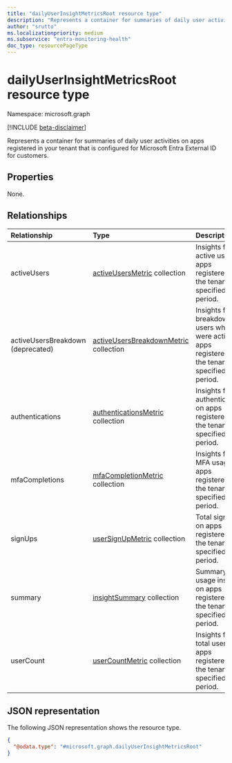 ```yaml
---
title: "dailyUserInsightMetricsRoot resource type"
description: "Represents a container for summaries of daily user activities on apps registered in your tenant that is configured for Microsoft Entra External ID for customers."
author: "srutto"
ms.localizationpriority: medium
ms.subservice: "entra-monitoring-health"
doc_type: resourcePageType
---
```


# dailyUserInsightMetricsRoot resource type

Namespace: microsoft.graph

[!INCLUDE [beta-disclaimer](../../includes/beta-disclaimer.md)]

Represents a container for summaries of daily user activities on apps registered in your tenant that is configured for Microsoft Entra External ID for customers.

## Properties
None.

## Relationships
|Relationship|Type|Description|
|:---|:---|:---|
|activeUsers|[activeUsersMetric](../resources/activeusersmetric.md) collection|Insights for active users on apps registered in the tenant for a specified period.|
|activeUsersBreakdown (deprecated)|[activeUsersBreakdownMetric](../resources/activeusersbreakdownmetric.md) collection| Insights for the breakdown of users who were active on apps registered in the tenant for a specified period.|
|authentications|[authenticationsMetric](../resources/authenticationsmetric.md) collection|Insights for authentications on apps registered in the tenant for a specified period.|
|mfaCompletions|[mfaCompletionMetric](../resources/mfacompletionmetric.md) collection|Insights for MFA usage on apps registered in the tenant for a specified period.|
|signUps|[userSignUpMetric](../resources/usersignupmetric.md) collection| Total sign-ups on apps registered in the tenant for a specified period.|
|summary|[insightSummary](../resources/insightsummary.md) collection| Summary of all usage insights on apps registered in the tenant for a specified period.|
|userCount|[userCountMetric](../resources/usercountmetric.md) collection|Insights for total users on apps registered in the tenant for a specified period.|

## JSON representation
The following JSON representation shows the resource type.
<!-- {
  "blockType": "resource",
  "keyProperty": "id",
  "@odata.type": "microsoft.graph.dailyUserInsightMetricsRoot",
  "openType": false
}
-->
``` json
{
  "@odata.type": "#microsoft.graph.dailyUserInsightMetricsRoot"
}
```

